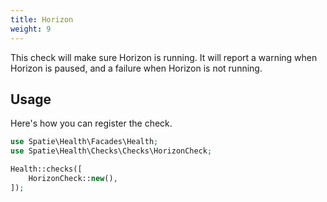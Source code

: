 ```yaml
---
title: Horizon
weight: 9
---
```


This check will make sure Horizon is running.  It will report a warning when Horizon is paused, and a failure when Horizon is not running.

## Usage

Here's how you can register the check.

```php
use Spatie\Health\Facades\Health;
use Spatie\Health\Checks\Checks\HorizonCheck;

Health::checks([
    HorizonCheck::new(),
]);
```

